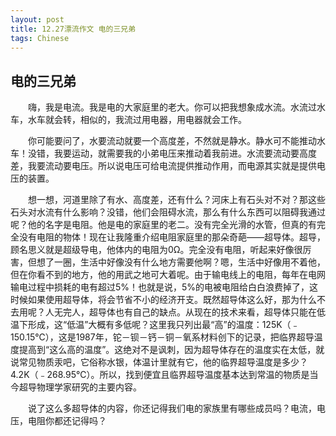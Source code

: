 ```yaml
---
layout: post
title: 12.27漂流作文 电的三兄弟
tags: Chinese
---
```


电的三兄弟
----------

　　嗨，我是电流。我是电的大家庭里的老大。你可以把我想象成水流。水流过水车，水车就会转，相似的，我流过用电器，用电器就会工作。

　　你可能要问了，水要流动就要一个高度差，不然就是静水。静水可不能推动水车！没错，我要运动，就需要我的小弟电压来推动着我前进。水流要流动要高度差，我要流动要电压。所以说电压可给电流提供推动作用，而电源其实就是提供电压的装置。

　　想一想，河道里除了有水、高度差，还有什么？河床上有石头对不对？那这些石头对水流有什么影响？没错，他们会阻碍水流，那么有什么东西可以阻碍我通过呢？他的名字是电阻。他是电的家庭里的老二。没有完全光滑的水管，但真的有完全没有电阻的物体！现在让我隆重介绍电阻家庭里的那朵奇葩——超导体。超导，顾名思义就是超级导电，他体内的电阻为0Ω。完全没有电阻，听起来好像很厉害，但想了一圈，生活中好像没有什么地方需要他啊？嗯，生活中好像用不着他，但在你看不到的地方，他的用武之地可大着呢。由于输电线上的电阻，每年在电网输电过程中损耗的电有超过5%！也就是说，5%的电被电阻给白白浪费掉了，这时候如果使用超导体，将会节省不小的经济开支。既然超导体这么好，那为什么不去用呢？人无完人，超导体也有自己的缺点。从现在的技术来看，超导体只能在低温下形成，这“低温”大概有多低呢？这里我只列出最“高”的温度：125K（﹣150.15℃），这是1987年，铊－钡－钙－铜－氧系材料创下的记录，把临界超导温度提高到“这么高的温度”。这绝对不是讽刺，因为超导体存在的温度实在太低，就说常见物质汞吧，它俗称水银，体温计里就有它，他的临界超导温度是多少？4.2K（﹣268.95℃）。所以，找到便宜且临界超导温度基本达到常温的物质是当今超导物理学家研究的主要内容。

　　说了这么多超导体的内容，你还记得我们电的家族里有哪些成员吗？电流，电压，电阻你都还记得吗？